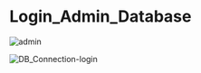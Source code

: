 # Login_Admin_Database

![admin](https://user-images.githubusercontent.com/84727061/192093919-2c613d1b-e7ff-4b38-b900-504c03a5fe00.PNG)


![DB_Connection-login](https://user-images.githubusercontent.com/84727061/192093928-1e41e9b7-a9ca-447c-8871-d200c3b2094c.PNG)
